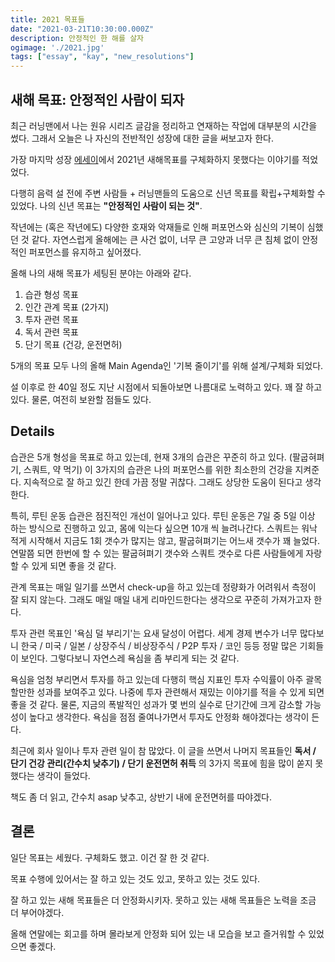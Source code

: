 ```yaml
---
title: 2021 목표들
date: "2021-03-21T10:30:00.000Z"
description: 안정적인 한 해를 살자
ogimage: './2021.jpg'
tags: ["essay", "kay", "new_resolutions"]
---
```


## 새해 목표: 안정적인 사람이 되자

최근 러닝맨에서 나는 원유 시리즈 글감을 정리하고 연재하는 작업에 대부분의 시간을 썼다. 그래서 오늘은 나 자신의 전반적인 성장에 대한 글을 써보고자 한다.

가장 마지막 성장 [에세이](https://www.learningman.co/adieu2020/)에서 2021년 새해목표를 구체화하지 못했다는 이야기를 적었었다. 

다행히 음력 설 전에 주변 사람들 + 러닝맨들의 도움으로 신년 목표를 확립+구체화할 수 있었다. 나의 신년 목표는 **"안정적인 사람이 되는 것"**.

작년에는 (혹은 작년에도) 다양한 호재와 악재들로 인해 퍼포먼스와 심신의 기복이 심했던 것 같다. 자연스럽게 올해에는 큰 사건 없이, 너무 큰 고양과 너무 큰 침체 없이 안정적인 퍼포먼스를 유지하고 싶어졌다.

올해 나의 새해 목표가 세팅된 분야는 아래와 같다.

1. 습관 형성 목표
2. 인간 관계 목표 (2가지)
3. 투자 관련 목표
4. 독서 관련 목표
5. 단기 목표 (건강, 운전면허)

5개의 목표 모두 나의 올해 Main Agenda인 '기복 줄이기'를 위해 설계/구체화 되었다.

설 이후로 한 40일 정도 지난 시점에서 되돌아보면 나름대로 노력하고 있다. 꽤 잘 하고 있다. 물론, 여전히 보완할 점들도 있다.

## Details

습관은 5개 형성을 목표로 하고 있는데, 현재 3개의 습관은 꾸준히 하고 있다. (팔굽혀펴기, 스쿼트, 약 먹기) 이 3가지의 습관은 나의 퍼포먼스를 위한 최소한의 건강을 지켜준다. 지속적으로 잘 하고 있긴 한데 가끔 정말 귀찮다. 그래도 상당한 도움이 된다고 생각한다.

특히, 루틴 운동 습관은 점진적인 개선이 일어나고 있다. 루틴 운동은 7일 중 5일 이상 하는 방식으로 진행하고 있고, 몸에 익는다 싶으면 10개 씩 늘려나간다. 스쿼트는 워낙 적게 시작해서 지금도 1회 갯수가 많지는 않고, 팔굽혀펴기는 어느새 갯수가 꽤 늘었다. 연말쯤 되면 한번에 할 수 있는 팔굽혀펴기 갯수와 스쿼트 갯수로 다른 사람들에게 자랑할 수 있게 되면 좋을 것 같다.

관계 목표는 매일 일기를 쓰면서 check-up을 하고 있는데 정량화가 어려워서 측정이 잘 되지 않는다. 그래도 매일 매일 내게 리마인드한다는 생각으로 꾸준히 가져가고자 한다.

투자 관련 목표인 '욕심 덜 부리기'는 요새 달성이 어렵다. 세계 경제 변수가 너무 많다보니 한국 / 미국 / 일본 / 상장주식 / 비상장주식 / P2P 투자 / 코인 등등 정말 많은 기회들이 보인다. 그렇다보니 자연스레 욕심을 좀 부리게 되는 것 같다. 

욕심을 엄청 부리면서 투자를 하고 있는데 다행히 핵심 지표인 투자 수익률이 아주 괄목할만한 성과를 보여주고 있다. 나중에 투자 관련해서 재밌는 이야기를 적을 수 있게 되면 좋을 것 같다. 물론, 지금의 폭발적인 성과가 몇 번의 실수로 단기간에 크게 감소할 가능성이 높다고 생각한다. 욕심을 점점 줄여나가면서 투자도 안정화 해야겠다는 생각이 든다.

최근에 회사 일이나 투자 관련 일이 참 많았다. 이 글을 쓰면서 나머지 목표들인 **독서 / 단기 건강 관리(간수치 낮추기) / 단기 운전면허 취득** 의 3가지 목표에 힘을 많이 쏟지 못했다는 생각이 들었다.

책도 좀 더 읽고, 간수치 asap 낮추고, 상반기 내에 운전면허를 따야겠다.

## 결론

일단 목표는 세웠다. 구체화도 했고. 이건 잘 한 것 같다.

목표 수행에 있어서는 잘 하고 있는 것도 있고, 못하고 있는 것도 있다.

잘 하고 있는 새해 목표들은 더 안정화시키자. 못하고 있는 새해 목표들은 노력을 조금 더 부어야겠다.

올해 연말에는 회고를 하며 몰라보게 안정화 되어 있는 내 모습을 보고 즐거워할 수 있었으면 좋겠다.